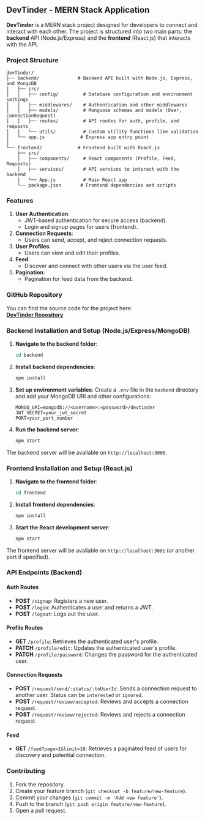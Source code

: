 ## DevTinder - MERN Stack Application

**DevTinder** is a MERN stack project designed for developers to connect and interact with each other. The project is structured into two main parts: the **backend** API (Node.js/Express) and the **frontend** (React.js) that interacts with the API.

### Project Structure
```
devTinder/
├── backend/              # Backend API built with Node.js, Express, and MongoDB
│   ├── src/
│   │   ├── config/         # Database configuration and environment settings
│   │   ├── middlewares/    # Authentication and other middlewares
│   │   ├── models/         # Mongoose schemas and models (User, ConnectionRequest)
│   │   ├── routes/         # API routes for auth, profile, and requests
│   │   └── utils/          # Custom utility functions like validation
│   └── app.js             # Express app entry point
│
└── frontend/             # Frontend built with React.js
    ├── src/
    │   ├── components/     # React components (Profile, Feed, Requests)
    │   ├── services/       # API services to interact with the backend
    │   └── App.js          # Main React app
    └── package.json       # Frontend dependencies and scripts
```

### Features
1. **User Authentication**: 
   - JWT-based authentication for secure access (backend).
   - Login and signup pages for users (frontend).
2. **Connection Requests**: 
   - Users can send, accept, and reject connection requests.
3. **User Profiles**: 
   - Users can view and edit their profiles.
4. **Feed**: 
   - Discover and connect with other users via the user feed.
5. **Pagination**: 
   - Pagination for feed data from the backend.

### GitHub Repository

You can find the source code for the project here:  
[**DevTinder Repository**](https://github.com/rajith19/devTinder)

### Backend Installation and Setup (Node.js/Express/MongoDB)

1. **Navigate to the backend folder**:
   ```bash
   cd backend
   ```

2. **Install backend dependencies**:
   ```bash
   npm install
   ```

3. **Set up environment variables**:
   Create a `.env` file in the `backend` directory and add your MongoDB URI and other configurations:
   ```
   MONGO_URI=mongodb://<username>:<password>/devtinder
   JWT_SECRET=your_jwt_secret
   PORT=your_port_number
   ```

4. **Run the backend server**:
   ```bash
   npm start
   ```

The backend server will be available on `http://localhost:3000`.

### Frontend Installation and Setup (React.js)

1. **Navigate to the frontend folder**:
   ```bash
   cd frontend
   ```

2. **Install frontend dependencies**:
   ```bash
   npm install
   ```

3. **Start the React development server**:
   ```bash
   npm start
   ```

The frontend server will be available on `http://localhost:3001` (or another port if specified).

### API Endpoints (Backend)

#### Auth Routes
- **POST** `/signup`: Registers a new user.
- **POST** `/login`: Authenticates a user and returns a JWT.
- **POST** `/logout`: Logs out the user.

#### Profile Routes
- **GET** `/profile`: Retrieves the authenticated user's profile.
- **PATCH** `/profile/edit`: Updates the authenticated user's profile.
- **PATCH** `/profile/password`: Changes the password for the authenticated user.

#### Connection Requests
- **POST** `/request/send/:status/:toUserId`: Sends a connection request to another user. Status can be `interested` or `ignored`.
- **POST** `/request/review/accepted`: Reviews and accepts a connection request.
- **POST** `/request/review/rejected`: Reviews and rejects a connection request.

#### Feed
- **GET** `/feed?page=1&limit=10`: Retrieves a paginated feed of users for discovery and potential connection.


### Contributing

1. Fork the repository.
2. Create your feature branch (`git checkout -b feature/new-feature`).
3. Commit your changes (`git commit -m 'Add new feature'`).
4. Push to the branch (`git push origin feature/new-feature`).
5. Open a pull request.
